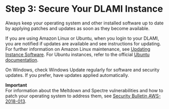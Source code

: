 # Step 3: Secure Your DLAMI Instance<a name="launch-config-secure"></a>

Always keep your operating system and other installed software up to date by applying patches and updates as soon as they become available\. 

If you are using Amazon Linux or Ubuntu, when you login to your DLAMI, you are notified if updates are available and see instructions for updating\. For further information on Amazon Linux maintenance, see [Updating Instance Software](https://docs.aws.amazon.com/AWSEC2/latest/UserGuide/install-updates.html)\. For Ubuntu instances, refer to the official [Ubuntu documentation](https://help.ubuntu.com/)\.

On Windows, check Windows Update regularly for software and security updates\. If you prefer, have updates applied automatically\.

**Important**  
For information about the Meltdown and Spectre vulnerabilities and how to patch your operating system to address them, see [Security Bulletin AWS\-2018\-013](https://aws.amazon.com/security/security-bulletins/AWS-2018-013/)\. 